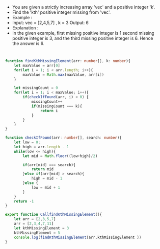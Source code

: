 - You are given a strictly increasing array 'vec' and a positive integer 'k'.
- Find the 'kth' positive integer missing from 'vec'.
- Example :
- Input: vec = [2,4,5,7] , k = 3 Output: 6
- Explanation : 
- In the given example, first missing positive integer is 1 second missing positive integer is 3, and the third missing positive integer is 6. Hence the answer is 6.

```ts


function findKthMissingElement(arr: number[], k: number){
    let maxValue = arr[0]
    for(let i = 1; i < arr.length; i++){
        maxValue = Math.max(maxValue, arr[i])
    }

    let missingCount = 0
    for(let i = 1; i < maxValue; i++){
        if(checkIfFound(arr, i) < 0) {
            missingCount++
            if(missingCount === k){
                return i
            }
        }
    }
}

function checkIfFound(arr: number[], search: number){
    let low = 0;
    let high = arr.length - 1
    while(low <= high){
        let mid = Math.floor((low+high)/2)

        if(arr[mid] === search){
            return mid
        }else if(arr[mid] > search){
            high = mid - 1
        }else {
            low = mid + 1
        }
    }
    return -1
}

export function CallfindKthMissingElement(){
    let arr = [2,3,5,7]
    arr = [2,3,4,7,11]
    let kthMissingElement = 3
    kthMissingElement = 5
    console.log(findKthMissingElement(arr,kthMissingElement ))
}

```
